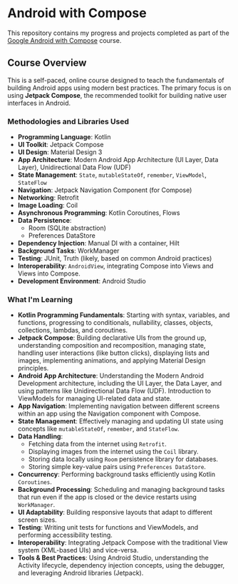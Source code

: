 # Android with Compose

This repository contains my progress and projects completed as part of the [Google Android with Compose](https://developer.android.com/courses/android-basics-compose/course) course.

## Course Overview

This is a self-paced, online course designed to teach the fundamentals of building Android apps using modern best practices. The primary focus is on using **Jetpack Compose**, the recommended toolkit for building native user interfaces in Android.


### Methodologies and Libraries Used

*   **Programming Language**: Kotlin
*   **UI Toolkit**: Jetpack Compose
*   **UI Design**: Material Design 3
*   **App Architecture**: Modern Android App Architecture (UI Layer, Data Layer), Unidirectional Data Flow (UDF)
*   **State Management**: `State`, `mutableStateOf`, `remember`, `ViewModel`, `StateFlow`
*   **Navigation**: Jetpack Navigation Component (for Compose)
*   **Networking**: Retrofit
*   **Image Loading**: Coil
*   **Asynchronous Programming**: Kotlin Coroutines, Flows
*   **Data Persistence**:
    *   Room (SQLite abstraction)
    *   Preferences DataStore
*   **Dependency Injection**: Manual DI with a container, Hilt
*   **Background Tasks**: WorkManager
*   **Testing**: JUnit, Truth (likely, based on common Android practices)
*   **Interoperability**: `AndroidView`, integrating Compose into Views and Views into Compose.
*   **Development Environment**: Android Studio


### What I'm Learning

*   **Kotlin Programming Fundamentals**: Starting with syntax, variables, and functions, progressing to conditionals, nullability, classes, objects, collections, lambdas, and coroutines.
*   **Jetpack Compose**: Building declarative UIs from the ground up, understanding composition and recomposition, managing state, handling user interactions (like button clicks), displaying lists and images, implementing animations, and applying Material Design principles.
*   **Android App Architecture**: Understanding the Modern Android Development architecture, including the UI Layer, the Data Layer, and using patterns like Unidirectional Data Flow (UDF). Introduction to ViewModels for managing UI-related data and state.
*   **App Navigation**: Implementing navigation between different screens within an app using the Navigation component with Compose.
*   **State Management**: Effectively managing and updating UI state using concepts like `mutableStateOf`, `remember`, and `StateFlow`.
*   **Data Handling**:
    *   Fetching data from the internet using `Retrofit`.
    *   Displaying images from the internet using the `Coil` library.
    *   Storing data locally using `Room` persistence library for databases.
    *   Storing simple key-value pairs using `Preferences DataStore`.
*   **Concurrency**: Performing background tasks efficiently using Kotlin `Coroutines`.
*   **Background Processing**: Scheduling and managing background tasks that run even if the app is closed or the device restarts using `WorkManager`.
*   **UI Adaptability**: Building responsive layouts that adapt to different screen sizes.
*   **Testing**: Writing unit tests for functions and ViewModels, and performing accessibility testing.
*   **Interoperability**: Integrating Jetpack Compose with the traditional View system (XML-based UIs) and vice-versa.
*   **Tools & Best Practices**: Using Android Studio, understanding the Activity lifecycle, dependency injection concepts, using the debugger, and leveraging Android libraries (Jetpack).

